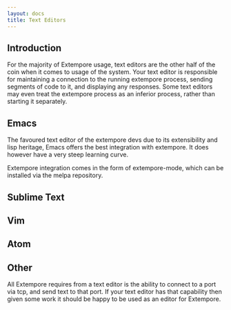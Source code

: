 ```yaml
---
layout: docs
title: Text Editors
---
```


## Introduction

For the majority of Extempore usage, text editors are the other half
of the coin when it comes to usage of the system. Your text editor is
responsible for maintaining a connection to the running extempore
process, sending segments of code to it, and displaying any responses.
Some text editors may even treat the extempore process as an inferior
process, rather than starting it separately.

## Emacs

The favoured text editor of the extempore devs due to its
extensibility and lisp heritage, Emacs offers the best integration
with extempore. It does however have a very steep learning curve.

Extempore integration comes in the form of extempore-mode, which can
be installed via the melpa repository.

## Sublime Text


## Vim


## Atom


## Other 

All Extempore requires from a text editor is the ability to connect to
a port via tcp, and send text to that port. If your text editor has
that capability then given some work it should be happy to be used as
an editor for Extempore.
